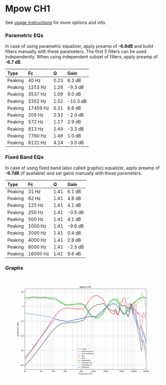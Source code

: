 # Mpow CH1
See [usage instructions](https://github.com/jaakkopasanen/AutoEq#usage) for more options and info.

### Parametric EQs
In case of using parametric equalizer, apply preamp of **-6.8dB** and build filters manually
with these parameters. The first 5 filters can be used independently.
When using independent subset of filters, apply preamp of **-6.7 dB**.

| Type    | Fc       |    Q | Gain     |
|:--------|:---------|:-----|:---------|
| Peaking | 40 Hz    | 0.23 | 6.3 dB   |
| Peaking | 1253 Hz  | 1.26 | -9.3 dB  |
| Peaking | 3537 Hz  | 1.09 | 9.0 dB   |
| Peaking | 5352 Hz  | 1.52 | -10.3 dB |
| Peaking | 17459 Hz | 0.31 | 6.6 dB   |
| Peaking | 206 Hz   | 2.32 | -2.0 dB  |
| Peaking | 572 Hz   | 1.17 | 2.9 dB   |
| Peaking | 813 Hz   | 2.49 | -3.3 dB  |
| Peaking | 7760 Hz  | 1.48 | 1.0 dB   |
| Peaking | 8131 Hz  | 4.24 | -3.0 dB  |

### Fixed Band EQs
In case of using fixed band (also called graphic) equalizer, apply preamp of **-9.7dB**
(if available) and set gains manually with these parameters.

| Type    | Fc       |    Q | Gain    |
|:--------|:---------|:-----|:--------|
| Peaking | 31 Hz    | 1.41 | 6.1 dB  |
| Peaking | 62 Hz    | 1.41 | 4.8 dB  |
| Peaking | 125 Hz   | 1.41 | 4.1 dB  |
| Peaking | 250 Hz   | 1.41 | -0.5 dB |
| Peaking | 500 Hz   | 1.41 | 4.1 dB  |
| Peaking | 1000 Hz  | 1.41 | -9.6 dB |
| Peaking | 2000 Hz  | 1.41 | 0.4 dB  |
| Peaking | 4000 Hz  | 1.41 | 2.8 dB  |
| Peaking | 8000 Hz  | 1.41 | -2.5 dB |
| Peaking | 16000 Hz | 1.41 | 9.6 dB  |

### Graphs
![](./Mpow%20CH1.png)